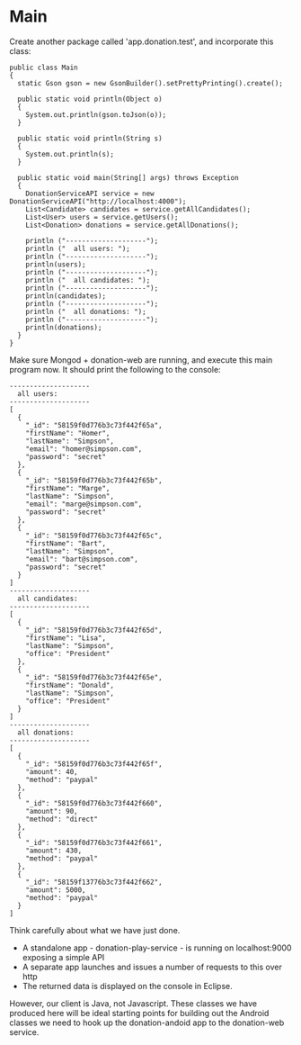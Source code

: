 # Main

Create another package called 'app.donation.test', and incorporate this class:

~~~
public class Main
{
  static Gson gson = new GsonBuilder().setPrettyPrinting().create();
  
  public static void println(Object o)
  {
    System.out.println(gson.toJson(o));
  }
  
  public static void println(String s)
  {
    System.out.println(s);
  }

  public static void main(String[] args) throws Exception
  {
    DonationServiceAPI service = new DonationServiceAPI("http://localhost:4000");
    List<Candidate> candidates = service.getAllCandidates();
    List<User> users = service.getUsers();
    List<Donation> donations = service.getAllDonations();
    
    println ("--------------------");
    println ("  all users: ");
    println ("--------------------");
    println(users);
    println ("--------------------");
    println ("  all candidates: ");
    println ("--------------------");
    println(candidates);
    println ("--------------------");
    println ("  all donations: ");
    println ("--------------------");
    println(donations);
  }
}
~~~

Make sure Mongod + donation-web are running, and execute this main program now. It should print the following to the console:

~~~
--------------------
  all users: 
--------------------
[
  {
    "_id": "58159f0d776b3c73f442f65a",
    "firstName": "Homer",
    "lastName": "Simpson",
    "email": "homer@simpson.com",
    "password": "secret"
  },
  {
    "_id": "58159f0d776b3c73f442f65b",
    "firstName": "Marge",
    "lastName": "Simpson",
    "email": "marge@simpson.com",
    "password": "secret"
  },
  {
    "_id": "58159f0d776b3c73f442f65c",
    "firstName": "Bart",
    "lastName": "Simpson",
    "email": "bart@simpson.com",
    "password": "secret"
  }
]
--------------------
  all candidates: 
--------------------
[
  {
    "_id": "58159f0d776b3c73f442f65d",
    "firstName": "Lisa",
    "lastName": "Simpson",
    "office": "President"
  },
  {
    "_id": "58159f0d776b3c73f442f65e",
    "firstName": "Donald",
    "lastName": "Simpson",
    "office": "President"
  }
]
--------------------
  all donations: 
--------------------
[
  {
    "_id": "58159f0d776b3c73f442f65f",
    "amount": 40,
    "method": "paypal"
  },
  {
    "_id": "58159f0d776b3c73f442f660",
    "amount": 90,
    "method": "direct"
  },
  {
    "_id": "58159f0d776b3c73f442f661",
    "amount": 430,
    "method": "paypal"
  },
  {
    "_id": "58159f13776b3c73f442f662",
    "amount": 5000,
    "method": "paypal"
  }
]
~~~

Think carefully about what we have just done.

- A standalone app - donation-play-service - is running on localhost:9000 exposing a simple API
- A separate app launches and issues a number of requests to this over http
- The returned data is displayed on the console in Eclipse.

However, our client is Java, not Javascript. These classes we have produced here will be ideal starting points for building out the Android classes we need to hook up the donation-andoid app to the donation-web service.

